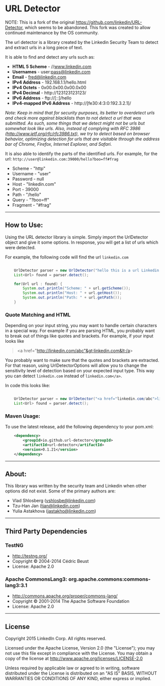# URL Detector

NOTE: This is a fork of the original https://github.com/linkedin/URL-Detector, which seems to be abandoned.  This fork was created to allow continued maintenance by the OS community.

The url detector is a library created by the Linkedin Security Team to detect and extract urls in a long piece of text.

It is able to find and detect any urls such as:

* __HTML 5 Scheme__   - //www.linkedin.com
* __Usernames__       - user:pass@linkedin.com
* __Email__           - fred@linkedin.com
* __IPv4 Address__    - 192.168.1.1/hello.html
* __IPv4 Octets__     - 0x00.0x00.0x00.0x00
* __IPv4 Decimal__    - http://123123123123/
* __IPv6 Address__    - ftp://[::]/hello
* __IPv4-mapped IPv6 Address__  - http://[fe30:4:3:0:192.3.2.1]/

_Note: Keep in mind that for security purposes, its better to overdetect urls and check more against blacklists than to not detect a url that was submitted. As such, some things that we detect might not be urls but somewhat look like urls. Also, instead of complying with RFC 3986 (http://www.ietf.org/rfc/rfc3986.txt), we try to detect based on browser behavior, optimizing detection for urls that are visitable through the address bar of Chrome, Firefox, Internet Explorer, and Safari._

It is also able to identify the parts of the identified urls. For example, for the url: `http://user@linkedin.com:39000/hello?boo=ff#frag`

* Scheme   - "http"
* Username - "user"
* Password - null
* Host     - "linkedin.com"
* Port     - 39000
* Path     - "/hello"
* Query    - "?boo=ff"
* Fragment - "#frag"

---
## How to Use:

Using the URL detector library is simple. Simply import the UrlDetector object and give it some options. In response, you will get a list of urls which were detected.

For example, the following code will find the url `linkedin.com`

```java

    UrlDetector parser = new UrlDetector("hello this is a url Linkedin.com", UrlDetectorOptions.Default);
    List<Url> found = parser.detect();

    for(Url url : found) {
        System.out.println("Scheme: " + url.getScheme());
        System.out.println("Host: " + url.getHost());
        System.out.println("Path: " + url.getPath());
    }
```

### Quote Matching and HTML
Depending on your input string, you may want to handle certain characters in a special way. For example if you are
parsing HTML, you probably want to break out of things like quotes and brackets. For example, if your input looks like

> &lt;a href="http://linkedin.com/abc"&gt;linkedin.com&lt;/a&gt;

You probably want to make sure that the quotes and brackets are extracted. For that reason, using UrlDetectorOptions
will allow you to change the sensitivity level of detection based on your expected input type. This way you can detect
`linkedin.com` instead of `linkedin.com</a>`.

In code this looks like:

```java

    UrlDetector parser = new UrlDetector("<a href="linkedin.com/abc">linkedin.com</a>", UrlDetectorOptions.HTML);
    List<Url> found = parser.detect();

```

### Maven Usage:

To use the latest release, add the following dependency to your pom.xml:

```xml
    <dependency>
        <groupId>io.github.url-detector</groupId>
        <artifactId>url-detector</artifactId>
        <version>0.1.21</version>
    </dependency>
```

---
## About:

This library was written by the security team and Linkedin when other options did not exist. Some of the primary authors are:

* Vlad Shlosberg (vshlosbe@linkedin.com)
* Tzu-Han Jan (tjan@linkedin.com)
* Yulia Astakhova (jastakho@linkedin.com)

---
## Third Party Dependencies

### TestNG
* http://testng.org/
* Copyright © 2004-2014 Cédric Beust
* License: Apache 2.0

### Apache CommonsLang3: org.apache.commons:commons-lang3:3.1
* http://commons.apache.org/proper/commons-lang/
* Copyright © 2001-2014 The Apache Software Foundation
* License: Apache 2.0

---
## License

Copyright 2015 LinkedIn Corp. All rights reserved.

Licensed under the Apache License, Version 2.0 (the "License"); you may not use this file except in compliance with the License. You may obtain a copy of the license at http://www.apache.org/licenses/LICENSE-2.0

Unless required by applicable law or agreed to in writing, software distributed under the License is distributed on an "AS IS" BASIS, WITHOUT WARRANTIES OR CONDITIONS OF ANY KIND, either express or implied.

